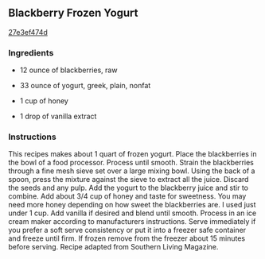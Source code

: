 ## Blackberry Frozen Yogurt

[27e3ef474d](http://tastykitchen.com/recipes/desserts/blackberry-frozen-yogurt-3/)

### Ingredients

 - 12 ounce of blackberries, raw

 - 33 ounce of yogurt, greek, plain, nonfat

 - 1 cup of honey

 - 1 drop of vanilla extract

### Instructions

This recipes makes about 1 quart of frozen yogurt. Place the blackberries in the bowl of a food processor. Process until smooth. Strain the blackberries through a fine mesh sieve set over a large mixing bowl. Using the back of a spoon, press the mixture against the sieve to extract all the juice. Discard the seeds and any pulp. Add the yogurt to the blackberry juice and stir to combine. Add about 3/4 cup of honey and taste for sweetness. You may need more honey depending on how sweet the blackberries are. I used just under 1 cup. Add vanilla if desired and blend until smooth. Process in an ice cream maker according to manufacturers instructions. Serve immediately if you prefer a soft serve consistency or put it into a freezer safe container and freeze until firm. If frozen remove from the freezer about 15 minutes before serving. Recipe adapted from Southern Living Magazine.